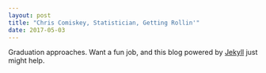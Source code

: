 ```yaml
---
layout: post
title: "Chris Comiskey, Statistician, Getting Rollin'"
date: 2017-05-03
---
```

Graduation approaches. Want a fun job, and this blog powered by [Jekyll](http://jekyllrb.com) just might help. 
